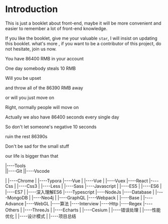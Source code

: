 # Introduction

This is just a booklet about front-end, maybe it will be more convenient and easier to remember a lot of front-end knowledge.

If you like the booklet, give me your valuable `star`, I will insist on updating this booklet. what's more , if you want to be a contributor of this project, do not hesitate, join us now.

You have 86400 RMB in your account

One day somebody steals 10 RMB

Will you be upset

and throw all of the 86390 RMB away

or will you just move on

Right, normally people will move on

Actually we also have 86400 seconds every single day

So don't let someone's negative 10 seconds

ruin the rest 86390s

Don't be sad for the small stuff

our life is bigger than that

|----Tools<br/>
|<nbsp><nbsp><nbsp><nbsp>|----Git
|<nbsp><nbsp><nbsp><nbsp>|----Vscode


|	|----Chrome
|	|----Typora
|----Vue
|	|----Vue
|	|----Vuex
|----React
|----Css
|	|----Css3
|	|----Less
|	|----Sass
|----Javascript
|	|----ES5
|	|----ES6
|	|----ES7
|	|----深入理解ES6
|----Typescript
|----NodeJs
|----Database
|	|----MongoDB
|	|----Neo4j
|	|----GraphQL
|----Webpack
|	|----Base
|	|----Advance
|----WebGL
|----算法
|----Interview
|----Http
|----Regex
|----Others
|	|----ThreeJs
|	|----Echarts
|	|----Cesium
|	|----错误处理
|	|----性能优化
|	|----设计模式
|	|----项目总结









